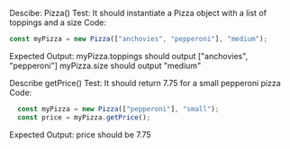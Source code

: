 Descibe: Pizza()
Test: It should instantiate a Pizza object with a list of toppings and a size
Code:
```javascript
const myPizza = new Pizza(["anchovies", "pepperoni"], "medium");
```

Expected Output:
myPizza.toppings should output ["anchovies", "pepperoni"]
myPizza.size should output "medium"


Describe getPrice()
Test: It should return 7.75 for a small pepperoni pizza
Code:
```javascript
  const myPizza = new Pizza(["pepperoni"], "small");
  const price = myPizza.getPrice();
```

Expected Output:
price should be 7.75